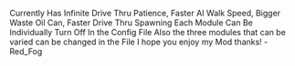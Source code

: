 Currently Has Infinite Drive Thru Patience, Faster AI Walk Speed, Bigger Waste Oil Can, Faster Drive Thru Spawning
Each Module Can Be Individually Turn Off In the Config File
Also the three modules that can be varied can be changed in the File
I hope you enjoy my Mod thanks!
    -Red_Fog
